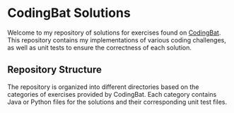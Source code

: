 # CodingBat Solutions

Welcome to my repository of solutions for exercises found on [CodingBat](https://codingbat.com/). This repository contains my implementations of various coding challenges, as well as unit tests to ensure the correctness of each solution.

## Repository Structure

The repository is organized into different directories based on the categories of exercises provided by CodingBat. Each category contains Java or Python files for the solutions and their corresponding unit test files.

